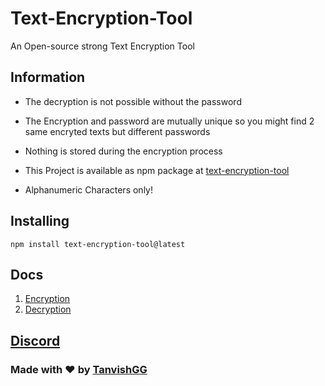 # Text-Encryption-Tool
An Open-source strong Text Encryption Tool


## Information 
- The decryption is not possible without the password
- The Encryption and password are mutually unique so you might find 2 same encryted texts but different passwords
- Nothing is stored during the encryption process

- This Project is available as npm package at [text-encryption-tool](https://npmjs.com/package/text-encryption-tool)

- Alphanumeric Characters only!

## Installing 
```
npm install text-encryption-tool@latest
```

## Docs
1. [Encryption](./encrypt)
2. [Decryption](./decrypt)

## [Discord](https://discord.com/invite/xS8b8jQZZK)

### Made with ❤️ by [TanvishGG](https://github.com/TanvishGG)
